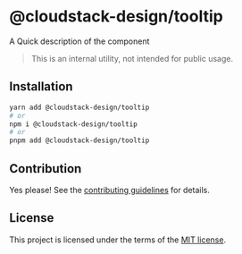# @cloudstack-design/tooltip

A Quick description of the component

> This is an internal utility, not intended for public usage.

## Installation

```sh
yarn add @cloudstack-design/tooltip
# or
npm i @cloudstack-design/tooltip
# or
pnpm add @cloudstack-design/tooltip
```

## Contribution

Yes please! See the
[contributing guidelines](https://github.com/cloudstack-tech/cloudstack-design/blob/master/CONTRIBUTING.md)
for details.

## License

This project is licensed under the terms of the
[MIT license](https://github.com/cloudstack-tech/cloudstack-design/blob/master/LICENSE).